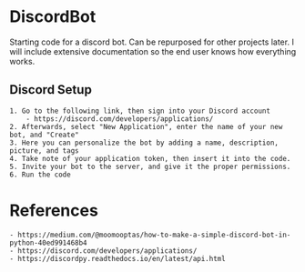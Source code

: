 # DiscordBot
Starting code for a discord bot. Can be repurposed for other projects later. I will include extensive documentation so the end user knows how everything works.

## Discord Setup

    1. Go to the following link, then sign into your Discord account
        - https://discord.com/developers/applications/
    2. Afterwards, select "New Application", enter the name of your new bot, and "Create"
    3. Here you can personalize the bot by adding a name, description, picture, and tags
    4. Take note of your application token, then insert it into the code.
    5. Invite your bot to the server, and give it the proper permissions.
    6. Run the code

# References

    - https://medium.com/@moomooptas/how-to-make-a-simple-discord-bot-in-python-40ed991468b4
    - https://discord.com/developers/applications/
    - https://discordpy.readthedocs.io/en/latest/api.html